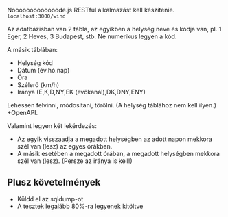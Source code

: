 Nooooooooooooode.js RESTful alkalmazást kell készítenie.
`localhost:3000/wind`

Az adatbázisban van 2 tábla, az egyikben a helység neve és kódja van, pl. 1 Eger, 2 Heves, 3 Budapest, stb.
Ne numerikus legyen a kód.

A másik táblában: 
- Helység kód
- Dátum (év.hó.nap)
- Óra
- Szélerő (km/h)
- Iránya (E,K,D,NY,EK (evőkanál),DK,DNY,ENY)

Lehessen felvinni, módosítani, törölni. (A helység táblához nem kell ilyen.) +OpenAPI.

Valamint legyen két lekérdezés:
- Az egyik visszaadja a megadott helységben az adott napon mekkora szél van (lesz) az egyes órákban.
- A másik esetében a megadott órában, a megadott helységben mekkora szél van (lesz). (Persze az iránya is kell!)

## Plusz követelmények
- Küldd el az sqldump-ot
- A tesztek legalább 80%-ra legyenek kitöltve
